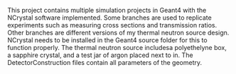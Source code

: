 This project contains multiple simulation projects in Geant4 with the NCrystal software implemented. Some branches are used to replicate experiments such as measuring cross sections and transmission ratios. Other branches are different versions of my thermal neutron source design. NCrystal needs to be installed in the Geant4 source folder for this to function properly. The thermal neutron source includesa polyethelyne box, a sapphire crystal, and a test jar of argon placed next to in. The DetectorConstruction files contain all parameters of the geometry.
